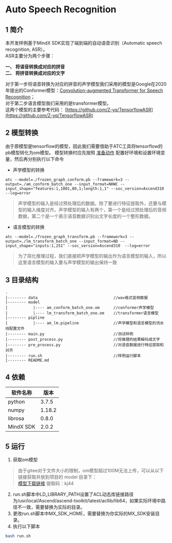 # Auto Speech Recognition

## 1 简介
  本开发样例基于MindX SDK实现了端到端的自动语音识别（Automatic speech recognition, ASR）。<br/>
  ASR主要分为两个步骤：<br/>

  **一、 将语音转换成对应的拼音** <br/>
  **二、 将拼音转换成对应的文字** <br/>

  对于第一步将语音转换为对应的拼音的声学模型我们采用的模型是Google在2020年提出的Conformer模型：[Convolution-augmented Transformer for Speech Recognition](https://arxiv.org/abs/2005.08100)；<br/>
  对于第二步语言模型我们采用的是transformer模型。<br/>
  这两个模型的主要参考代码： [https://github.com/Z-yq/TensorflowASR](https://github.com/Z-yq/TensorflowASR)


## 2 模型转换
由于原模型是tensorflow的模型，因此我们需要借助于ATC工具将tensorflow的pb模型转化为om模型。
模型转换时应先按照 [准备动作](https://support.huaweicloud.com/atc-model-convert-cann202infer/atlasatc_16_0005.html) 配置好环境和设置环境变量，然后再分别执行以下命令


- 声学模型的转换

`atc --model=./frozen_graph_conform.pb --framework=3 --output=./am_conform_batch_one --input_format=NHWC --input_shape="features:1,1001,80,1;length:1,1" --soc_version=Ascend310 --log=error`

> 声学模型的输入是经过预处理后的数据。除了要进行特征提取外，还要与模型的输入维度对齐。声学模型的输入有两个，第一个是经过预处理后的音频数据，第二个是一个表示语音数据识别出文字长度的一个整形数据。

- 语言模型的转换

`atc --model=./frozen_graph_transform.pb --framework=3 --output=./lm_transform_batch_one --input_format=ND --input_shape="inputs:1,251" --soc_version=Ascend310  --log=error`

> 为了简化推理过程，我们直接把声学模型的输出作为语言模型的输入，所以这里语言模型的输入要与声学模型的输出保持一致

## 3 目录结构


```
.
|-------- data                                 //wav格式音频数据
|-------- model
|           |---- am_conform_batch_one.om      //conformer声学模型
|           |---- lm_transform_batch_one.om    //transformer语言模型
|-------- pipline
|           |---- am_lm.pipeline               //声学模型和语言模型的流水线配置文件
|-------- main.py                              //测试样例
|-------- post_process.py                      //将推理的结果解码成文字
|-------- pre_process.py                       //对语音数据进行特征提取和对齐
|-------- run.sh                               //样例运行脚本
|-------- README.md
```

## 4 依赖

|软件名称    | 版本     |
|-----------|----------|
| python    | 3.7.5    |
| numpy     | 1.18.2   |
| librosa   | 0.8.0    |
| MindX SDK | 2.0.2    |

## 5 运行

1. 获取om模型
> 由于gitee对于文件大小的限制，om模型超过100M无法上传，可以从以下链接获取并放到项目的 model 目录下：<br/>
> [模型下载链接](https://pan.baidu.com/s/1Pw3Fq0FXs8OkEJboE7FTcw) 提取码：kj44
2. run.sh脚本中LD_LIBRARY_PATH设置了ACL动态库链接路径为/usr/local/Ascend/ascend-toolkit/latest/acllib/lib64，如果实际环境中路径不一致，需要替换为实际的目录。
3. 更改run.sh脚本中MX_SDK_HOME，需要替换为你实际的MX_SDK安装目录。
4. 执行以下脚本
```bash
bash run.sh
```
